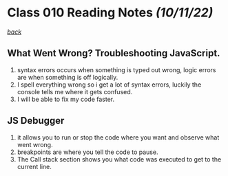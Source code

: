 # Class 010 Reading Notes *(10/11/22)*

[*back*](../README.md)

## What Went Wrong? Troubleshooting JavaScript.

1. syntax errors occurs when something is typed out wrong, logic errors are when something is off logically.
2. I spell everything wrong so i get a lot of syntax errors, luckily the console tells me where it gets confused.
3. I will be able to fix my code faster.

## JS Debugger

1. it allows you to run or stop the code where you want and observe what went wrong.
2. breakpoints are where you tell the code to pause.
3. The Call stack section shows you what code was executed to get to the current line.
